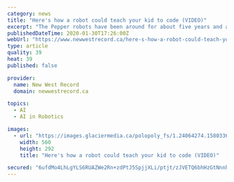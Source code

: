 ```yaml
---
category: news
title: "Here's how a robot could teach your kid to code (VIDEO)"
excerpt: "The Pepper robots have been around for about five years and are more often seen in customer service roles, such as in doctors’ offices, greeting the public. They have sensors, microphones and a gyroscope, but also a degree of artificial intelligence ..."
publishedDateTime: 2020-01-30T17:26:00Z
webUrl: "https://www.newwestrecord.ca/here-s-how-a-robot-could-teach-your-kid-to-code-video-1.24064253"
type: article
quality: 39
heat: 39
published: false

provider:
  name: New West Record
  domain: newwestrecord.ca

topics:
  - AI
  - AI in Robotics

images:
  - url: "https://images.glaciermedia.ca/polopoly_fs/1.24064274.1580336128!/fileImage/httpImage/image.jpg_gen/derivatives/facebookogimage_560_292/programmable-robot.jpg"
    width: 560
    height: 292
    title: "Here's how a robot could teach your kid to code (VIDEO)"

secured: "6ufdMo4LhLgYLS6RUAZWe2Rn+zdPtJ5SpjjXLi/ptjt/zJVETQ6bhHzGtNnnhkJcreHAKROrzYy4kMz1kNUaLSxpQfeOkbJVgDjOsvXr60tpF7UE/Hhx6hJIAO1+m3Wfsc6PAz/xRvSwXY8Hx/oVf96885c4WidAB7vjcYNVyBXsC5iQSzA0srMCh+pxin1NrMZkl8C+JXpQ9Q6mRneJYcKpXxa8hS/NC3vutoJotPz+BxLftauecIOrCskcpRZ7x2FhSaB20kLiHEzDwN711Dn19bMCEZYWYcGq9bMEdgRPUkHy9w70uMpr6C03pW4n;dVfmZ3AYrG8nenjepAoHlg=="
---
```


